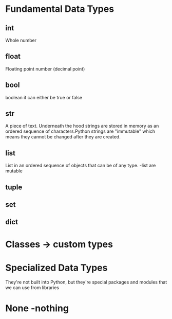 # Fundamental Data Types

## int

Whole number

## float

Floating point number (decimal point)

## bool

boolean it can either be true or false

## str

A piece of text. Underneath the hood strings are stored in memory as an ordered sequence of characters.Python strings are "immutable" which means they cannot be changed after they are created.

## list

List in an ordered sequence of objects that can be of any type. -list are mutable

## tuple

## set

## dict

# Classes -> custom types

# Specialized Data Types

They're not built into Python, but they're special packages and modules that we can use from libraries

# None -nothing
